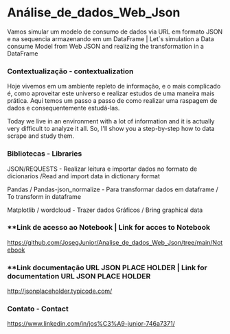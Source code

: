 # Análise_de_dados_Web_Json
Vamos simular um modelo de consumo de dados via URL em formato JSON e na sequencia armazenando em um DataFrame  | Let´s simulation a Data consume Model from Web JSON and realizing the transformation in a DataFrame

### **Contextualização - contextualization**

Hoje vivemos em um ambiente repleto de informação, e o mais complicado é, como aproveitar este universo e realizar estudos de uma maneira mais prática. Aqui temos um passo a passo de como realizar uma raspagem de dados e consequentemente estudá-las.

Today we live in an environment with a lot of information and it is actually very difficult to analyze it all. So, I'll show you a step-by-step how to data scrape and study them.

### **Bibliotecas - Libraries**

JSON/REQUESTS - Realizar leitura e importar dados no formato de dicionarios  /Read and import data in dictionary format

Pandas / Pandas-json_normalize - Para transformar dados em dataframe / To transform in dataframe

Matplotlib / wordcloud - Trazer dados Gráficos / Bring graphical data

### **Link de acesso ao Notebook | Link for acces to Notebook
https://github.com/JosegJunior/Analise_de_dados_Web_Json/tree/main/Notebook

### **Link documentação URL JSON PLACE HOLDER | Link for documentation URL JSON PLACE HOLDER
http://jsonplaceholder.typicode.com/

### **Contato - Contact**
https://www.linkedin.com/in/jos%C3%A9-junior-746a7371/
